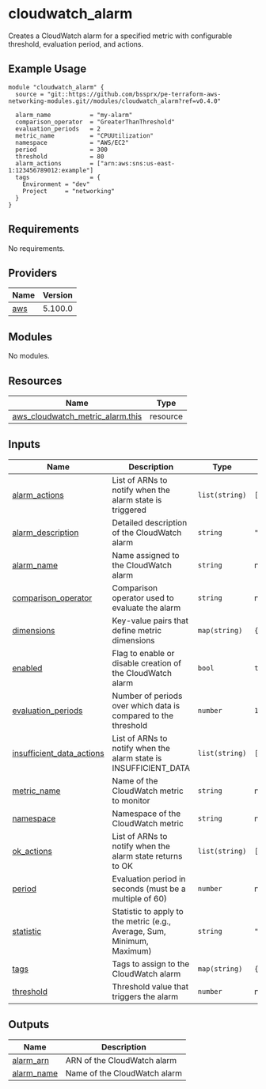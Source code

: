 # cloudwatch_alarm

Creates a CloudWatch alarm for a specified metric with configurable threshold, evaluation period, and actions.

## Example Usage

```hcl
module "cloudwatch_alarm" {
  source = "git::https://github.com/bssprx/pe-terraform-aws-networking-modules.git//modules/cloudwatch_alarm?ref=v0.4.0"

  alarm_name           = "my-alarm"
  comparison_operator  = "GreaterThanThreshold"
  evaluation_periods   = 2
  metric_name          = "CPUUtilization"
  namespace            = "AWS/EC2"
  period               = 300
  threshold            = 80
  alarm_actions        = ["arn:aws:sns:us-east-1:123456789012:example"]
  tags                 = {
    Environment = "dev"
    Project     = "networking"
  }
}
```

<!-- BEGIN_TF_DOCS -->
## Requirements

No requirements.

## Providers

| Name | Version |
|------|---------|
| <a name="provider_aws"></a> [aws](#provider\_aws) | 5.100.0 |

## Modules

No modules.

## Resources

| Name | Type |
|------|------|
| [aws_cloudwatch_metric_alarm.this](https://registry.terraform.io/providers/hashicorp/aws/latest/docs/resources/cloudwatch_metric_alarm) | resource |

## Inputs

| Name | Description | Type | Default | Required |
|------|-------------|------|---------|:--------:|
| <a name="input_alarm_actions"></a> [alarm\_actions](#input\_alarm\_actions) | List of ARNs to notify when the alarm state is triggered | `list(string)` | `[]` | no |
| <a name="input_alarm_description"></a> [alarm\_description](#input\_alarm\_description) | Detailed description of the CloudWatch alarm | `string` | `""` | no |
| <a name="input_alarm_name"></a> [alarm\_name](#input\_alarm\_name) | Name assigned to the CloudWatch alarm | `string` | n/a | yes |
| <a name="input_comparison_operator"></a> [comparison\_operator](#input\_comparison\_operator) | Comparison operator used to evaluate the alarm | `string` | n/a | yes |
| <a name="input_dimensions"></a> [dimensions](#input\_dimensions) | Key-value pairs that define metric dimensions | `map(string)` | `{}` | no |
| <a name="input_enabled"></a> [enabled](#input\_enabled) | Flag to enable or disable creation of the CloudWatch alarm | `bool` | `true` | no |
| <a name="input_evaluation_periods"></a> [evaluation\_periods](#input\_evaluation\_periods) | Number of periods over which data is compared to the threshold | `number` | `1` | no |
| <a name="input_insufficient_data_actions"></a> [insufficient\_data\_actions](#input\_insufficient\_data\_actions) | List of ARNs to notify when the alarm state is INSUFFICIENT\_DATA | `list(string)` | `[]` | no |
| <a name="input_metric_name"></a> [metric\_name](#input\_metric\_name) | Name of the CloudWatch metric to monitor | `string` | n/a | yes |
| <a name="input_namespace"></a> [namespace](#input\_namespace) | Namespace of the CloudWatch metric | `string` | n/a | yes |
| <a name="input_ok_actions"></a> [ok\_actions](#input\_ok\_actions) | List of ARNs to notify when the alarm state returns to OK | `list(string)` | `[]` | no |
| <a name="input_period"></a> [period](#input\_period) | Evaluation period in seconds (must be a multiple of 60) | `number` | n/a | yes |
| <a name="input_statistic"></a> [statistic](#input\_statistic) | Statistic to apply to the metric (e.g., Average, Sum, Minimum, Maximum) | `string` | `"Average"` | no |
| <a name="input_tags"></a> [tags](#input\_tags) | Tags to assign to the CloudWatch alarm | `map(string)` | `{}` | no |
| <a name="input_threshold"></a> [threshold](#input\_threshold) | Threshold value that triggers the alarm | `number` | n/a | yes |

## Outputs

| Name | Description |
|------|-------------|
| <a name="output_alarm_arn"></a> [alarm\_arn](#output\_alarm\_arn) | ARN of the CloudWatch alarm |
| <a name="output_alarm_name"></a> [alarm\_name](#output\_alarm\_name) | Name of the CloudWatch alarm |
<!-- END_TF_DOCS -->
